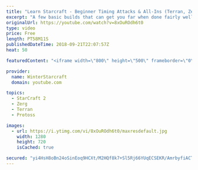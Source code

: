 ```yaml
---
title: "Learn Starcraft - Beginner Timing Attacks & All-Ins (Terran, Zerg & Protoss)"
excerpt: "A few basic builds that can get you far when done fairly well. Also important is how not to overextend and lose everything."
originalUrl: https://youtube.com/watch?v=8xOuROdh6t0
type: video
price: Free
length: PT58M11S
publishedDateTime: 2018-09-21T22:07:57Z
heat: 50

featuredContent: "<iframe width=\"800\" height=\"500\" frameborder=\"0\" src=\"https://www.youtube.com/embed/8xOuROdh6t0\" allow=\"accelerometer; autoplay; encrypted-media; gyroscope; picture-in-picture\" allowfullscreen></iframe>"

provider:
  name: WinterStarcraft
  domain: youtube.com

topics:
  - StarCraft 2
  - Zerg
  - Terran
  - Protoss

images:
  - url: https://i.ytimg.com/vi/8xOuROdh6t0/maxresdefault.jpg
    width: 1280
    height: 720
    isCached: true

secured: "yi4HsH8oBn24oSinEoq9HCXt/M2HQf8k7+Sl5Rj66YUqECSEKR/AmrbyfiACTZSRstfiWcGKYsMPsYUuTfI1vuHrcVgtRvnR+wsHgD4+FOwDCWsvefSyZrwoaQMG4idhrQCth1LwlWeP/TniQJ4fX+IHo4M9hdgGEfi7Qae6Ne+xIirXAL9tboj9wFATU6d2BJFe8GsyGa40M6WE63IBlKPsiSyQ48zOGWh3iH6oZIXlPdmQaWrms8EypGPD5N75ESvdoW0aW/JZEzxrB66qE+3tZN6mCMLhrDTkkNftrolp0GxtCyPItYUgoGOVrT1rFmURIKpmPxsRkjCauKfr294T1qkWnFVSvk/XsDW5shm88cXbkmOAuk9tZAQfEtXSPZW8RdWxSc+/KsiV9s2ajuRQNYSadJSNZMVfpru7c0Y=;KIlT6bWdv4d6mgnfpwPkbA=="
---
```


